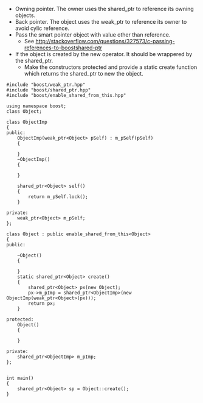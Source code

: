   * Owning pointer.  The owner uses the shared\_ptr to reference its owning objects.
  * Back pointer. The object uses the weak\_ptr to reference its owner to avoid cylic reference.
  * Pass the smart pointer object with value other than reference.
    * See http://stackoverflow.com/questions/327573/c-passing-references-to-boostshared-ptr
  * If the object is created by the new operator. It should be wrappered by the shared\_ptr.
    * Make the constructors protected and provide a static create function which returns the shared\_ptr to new the object.

```
#include "boost/weak_ptr.hpp"
#include "boost/shared_ptr.hpp"
#include "boost/enable_shared_from_this.hpp"

using namespace boost;
class Object;

class ObjectImp
{
public:
    ObjectImp(weak_ptr<Object> pSelf) : m_pSelf(pSelf)
    {

    }
    ~ObjectImp()
    {

    }

    shared_ptr<Object> self()
    {
        return m_pSelf.lock();
    }

private:
    weak_ptr<Object> m_pSelf;
};

class Object : public enable_shared_from_this<Object>
{
public:
 
    ~Object()
    {

    }
    static shared_ptr<Object> create()
    {
        shared_ptr<Object> px(new Object);
        px->m_pImp = shared_ptr<ObjectImp>(new ObjectImp(weak_ptr<Object>(px)));
        return px;
    }

protected:
    Object()
    {

    }

private:
    shared_ptr<ObjectImp> m_pImp;
};


int main()
{
    shared_ptr<Object> sp = Object::create();
}

```